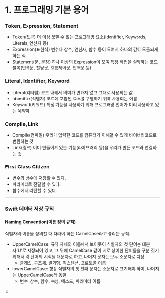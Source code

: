 # 1. 프로그래밍 기본 용어

### Token, Expression, Statement


  * Token(토큰) 더 이상 쪼갤 수 없는 프로그래밍 요소(Identifier, Keywords, Literals, 연산자 등)
  * Expression(표현식) 변수나 상수, 연산자, 함수 등이 모여서 하나의 값이 도출되게 하는 식
  * Statement(문, 문장) 하나 이상의 Expression이 모여 특정 작업을 실행하는 코드블록(반복문, 할당문, 흐름제어문, 반복문 등)
  
  
### Literal, Identifier, Keyword
* Literal(리터럴) 코드 내에서 의미가 변하지 않고 그대로 사용되는 값
* Identifier(식별자) 코드에 포함된 요소를 구별하기 위해 사용되는 이름
* Keyword(키워드) 특정 기능을 사용하기 위해 프로그래밍 언어가 미리 사용하고 있는 예약어

### Compile, Link
* Compile(컴파일) 우리가 입력한 코드를 컴퓨터가 이해할 수 있게 바이너리코드로 변환하는 것
* Link(링크) 이미 만들어져 있는 기능(라이브러리 등)을 우리가 만든 코드와 연결하는 것

### First Class Citizen
* 변수와 상수에 저장할 수 있다.
* 파라미터로 전달할 수 있다.
* 함수에서 리턴할 수 있다.

---------------------------

### Swift 데이터 저장 규칙

#### Naming Convention(이름 정의 규칙)
식별자의 이름을 정의할 때 따라야 하는 CamelCase라고 불리는 규칙.
* UpperCamelCase: 규칙 자체의 이름에서 보이듯이 식별자의 첫 단어는 대분자'U'로 지정되어 있고, 그 뒤에 CamelCase 같이 서로 상이한 단어들을 구분 짓기 위해서 각 단어의 시작을 대문자로 하고, 나머지 문자는 모두 소문자로 지정 
  * 클래스, 구조체, 열거형, 익스텐션, 프로토콜 이름
* lowerCamelCase: 항상 식별자의 첫 번째 문자는 소문자로 표기해야 하며, 나머지는 UpperCamelCase와 동일
  * 변수, 상수, 함수, 속성, 메소드, 파라미터 이름


ㅇ
